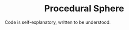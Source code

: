 <div align="center">
	<h1>Procedural Sphere</h1>
</div>

Code is self-explanatory, written to be understood.